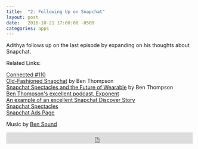 ```yaml
---
title:  "2: Following Up on Snapchat"
layout: post
date:   2016-10-21 17:00:00 -0500
categories: apps
---
```


Adithya follows up on the last episode by expanding on his thoughts about Snapchat.

Related Links: 

[Connected #110][connected]<br/>
[Old-Fashioned Snapchat][strat-article-1] by Ben Thompson<br/>
[Snapchat Spectacles and the Future of Wearable][strat-article-2] by Ben Thompson<br/>
[Ben Thompson's excellent podcast, Exponent][exponent]<br/>
[An example of an excellent Snapchat Discover Story][excellent-example]<br/>
[Snapchat Spectacles][specs]<br/>
[Snapchat Ads Page][snap-ads-page]<br/>

Music by [Ben Sound][music-creds]

[connected]: https://www.relay.fm/connected/110
[snap-ads-page]: https://www.snapchat.com/ads
[strat-article-1]: https://stratechery.com/2015/old-fashioned-snapchat/
[strat-article-2]: https://stratechery.com/2016/snapchat-spectacles-and-the-future-of-wearables/
[exponent]: http://exponent.fm/
[excellent-example]: https://youtu.be/q43MoyiFK50
[specs]:https://www.spectacles.com/
[music-creds]: http://www.bensound.com/royalty-free-music

<iframe src="https://archive.org/embed/halfwaypoint-ep-02" width="500" height="30" frameborder="0" webkitallowfullscreen="true" mozallowfullscreen="true" allowfullscreen></iframe>
